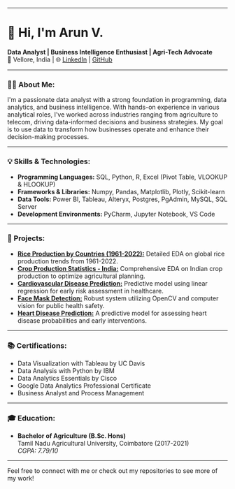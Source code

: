 
---

# 👋 Hi, I'm Arun V.  
**Data Analyst | Business Intelligence Enthusiast | Agri-Tech Advocate**  
📍 Vellore, India | 🌐 [LinkedIn](https://linkedin.com/in/varun7582) | [GitHub](https://github.com/arunv8055)

---

### 👨‍💻 About Me:
I'm a passionate data analyst with a strong foundation in programming, data analytics, and business intelligence. With hands-on experience in various analytical roles, I've worked across industries ranging from agriculture to telecom, driving data-informed decisions and business strategies. My goal is to use data to transform how businesses operate and enhance their decision-making processes.

---

### 💡 Skills & Technologies:
- **Programming Languages:** SQL, Python, R, Excel (Pivot Table, VLOOKUP & HLOOKUP)
- **Frameworks & Libraries:** Numpy, Pandas, Matplotlib, Plotly, Scikit-learn
- **Data Tools:** Power BI, Tableau, Alteryx, Postgres, PgAdmin, MySQL, SQL Server
- **Development Environments:** PyCharm, Jupyter Notebook, VS Code

---

### 🚀 Projects:
- **[Rice Production by Countries (1961-2022):](#)** Detailed EDA on global rice production trends from 1961-2022.
- **[Crop Production Statistics - India:](#)** Comprehensive EDA on Indian crop production to optimize agricultural planning.
- **[Cardiovascular Disease Prediction:](#)** Predictive model using linear regression for early risk assessment in healthcare.
- **[Face Mask Detection:](#)** Robust system utilizing OpenCV and computer vision for public health safety.
- **[Heart Disease Prediction:](#)** A predictive model for assessing heart disease probabilities and early interventions.

---

### 📚 Certifications:
- Data Visualization with Tableau by UC Davis
- Data Analysis with Python by IBM
- Data Analytics Essentials by Cisco
- Google Data Analytics Professional Certificate
- Business Analyst and Process Management

---

### 🎓 Education:
- **Bachelor of Agriculture (B.Sc. Hons)**  
  Tamil Nadu Agricultural University, Coimbatore (2017-2021)  
  *CGPA: 7.79/10*

---

Feel free to connect with me or check out my repositories to see more of my work!
<!---
arunv8055/arunv8055 is a ✨ special ✨ repository because its `README.md` (this file) appears on your GitHub profile.
You can click the Preview link to take a look at your changes.
--->
